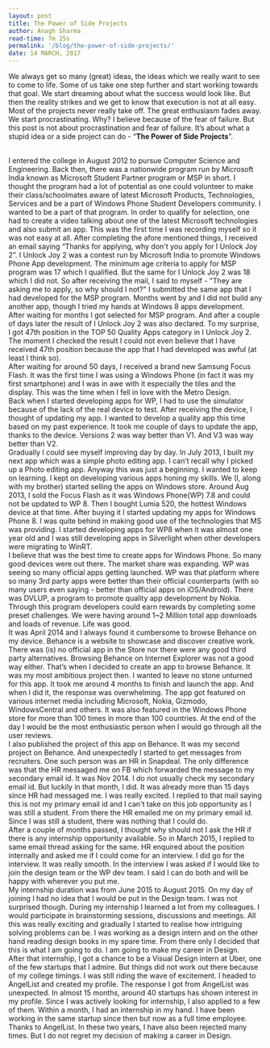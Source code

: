 ```yaml
---
layout: post
title: The Power of Side Projects
author: Anagh Sharma
read-time: 7m 25s
permalink: '/blog/the-power-of-side-projects/'
date: 14 MARCH, 2017
---
```


We always get so many (great) ideas, the ideas which we really want to see to come to life. Some of us take one step further and start working towards that goal. We start dreaming about what the success would look like. But then the reality strikes and we get to know that execution is not at all easy. Most of the projects never really take off. The great enthusiasm fades away. We start procrastinating. Why? I believe because of the fear of failure. But this post is not about procrastination and fear of failure. It’s about what a stupid idea or a side project can do - “**The Power of Side Projects**”.

<br/>
I entered the college in August 2012 to pursue Computer Science and Engineering. Back then, there was a nationwide program run by Microsoft India known as Microsoft Student Partner program or MSP in short. I thought the program had a lot of potential as one could volunteer to make their class/schoolmates aware of latest Microsoft Products, Technologies, Services and be a part of Windows Phone Student Developers community. I wanted to be a part of that program. In order to qualify for selection, one had to create a video talking about one of the latest Microsoft technologies and also submit an app. This was the first time I was recording myself so it was not easy at all. After completing the afore mentioned things, I received an email saying “Thanks for applying, why don't you apply for I Unlock Joy 2”. I Unlock Joy 2 was a contest run by Microsoft India to promote Windows Phone App development. The minimum age criteria to apply for MSP program was 17 which I qualified. But the same for I Unlock Joy 2 was 18 which I did not. So after receiving the mail, I said to myself - "They are asking me to apply, so why should I not?" I submitted the same app that I had developed for the MSP program. Months went by and I did not build any another app, though I tried my hands at Windows 8 apps development. After waiting for months I got selected for MSP program. And after a couple of days later the result of I Unlock Joy 2 was also declared. To my surprise, I got 47th position in the TOP 50 Quality Apps category in I Unlock Joy 2. The moment I checked the result I could not even believe that I have received 47th position because the app that I had developed was awful (at least I think so).

<br/>
After waiting for around 50 days, I received a brand new Samsung Focus Flash. It was the first time I was using a Windows Phone (in fact it was my first smartphone) and I was in awe with it especially the tiles and the display. This was the time when I fell in love with the Metro Design.

<br/>
Back when I started developing apps for WP, I had to use the simulator because of the lack of the real device to test. After receiving the device, I thought of updating my app. I wanted to develop a quality app this time based on my past experience. It took me couple of days to update the app, thanks to the device. Versions 2 was way better than V1. And V3 was way better than V2.

<br/>
Gradually I could see myself improving day by day. In July 2013, I built my next app which was a simple photo editing app. I can’t recall why I picked up a Photo editing app. Anyway this was just a beginning. I wanted to keep on learning. I kept on developing various apps honing my skills. We (I, along with my brother) started selling the apps on Windows store. Around Aug 2013, I sold the Focus Flash as it was Windows Phone(WP) 7.8 and could not be updated to WP 8. Then I bought Lumia 520, the hottest Windows device at that time. After buying it I started updating my apps for Windows Phone 8. I was quite behind in making good use of the technologies that MS was providing. I started developing apps for WP8 when it was almost one year old and I was still developing apps in Silverlight when other developers were migrating to WinRT.

<br/>
I believe that was the best time to create apps for Windows Phone. So many good devices were out there. The market share was expanding. WP was seeing so many official apps getting launched. WP was that platform where so many 3rd party apps were better than their official counterparts (with so many users even saying - better than official apps on iOS/Android). There was DVLUP, a program to promote quality app development by Nokia. Through this program developers could earn rewards by completing some preset challenges. We were having around 1~2 Million total app downloads and loads of revenue. Life was good.

<br/>
It was April 2014 and I always found it cumbersome to browse Behance on my device. Behance is a website to showcase and discover creative work. There was (is) no official app in the Store nor there were any good third party alternatives. Browsing Behance on Internet Explorer was not a good way either. That’s when I decided to create an app to browse Behance. It was my most ambitious project then. I wanted to leave no stone unturned for this app. It took me around 4 months to finish and launch the app. And when I did it, the response was overwhelming. The app got featured on various internet media including Microsoft, Nokia, Gizmodo, WindowsCentral and others. It was also featured in the Windows Phone store for more than 100 times in more than 100 countries. At the end of the day I would be the most enthusiastic person when I would go through all the user reviews.

<br/>
I also published the project of this app on Behance. It was my second project on Behance. And unexpectedly I started to get messages from recruiters. One such person was an HR in Snapdeal. The only difference was that the HR messaged me on FB which forwarded the message to my secondary email id. It was Nov 2014. I do not usually check my secondary email id. But luckily in that month, I did. It was already more than 15 days since HR had messaged me. I was really excited. I replied to that mail saying this is not my primary email id and I can't take on this job opportunity as I was still a student. From there the HR emailed me on my primary email id. Since I was still a student, there was nothing that I could do.

<br/>
After a couple of months passed, I thought why should not I ask the HR if there is any internship opportunity available. So in March 2015, I replied to same email thread asking for the same. HR enquired about the position internally and asked me if I could come for an interview. I did go for the interview. It was really smooth. In the interview I was asked if I would like to join the design team or the WP dev team. I said I can do both and will be happy with wherever you put me.

<br/>
My internship duration was from June 2015 to August 2015. On my day of joining I had no idea that I would be put in the Design team. I was not surprised though. During my internship I learned a lot from my colleagues. I would participate in brainstorming sessions, discussions and meetings. All this was really exciting and gradually I started to realise how intriguing solving problems can be. I was working as a design intern and on the other hand reading design books in my spare time. From there only I decided that this is what I am going to do. I am going to make my career in Design.

<br/>
After that internship, I got a chance to be a Visual Design intern at Uber, one of the few startups that I admire. But things did not work out there because of my college timings. I was still riding the wave of excitement. I headed to AngelList and created my profile. The response I got from AngelList was unexpected. In almost 15 months, around 40 startups has shown interest in my profile. Since I was actively looking for internship, I also applied to a few of them. Within a month, I had an internship in my hand. I have been working in the same startup since then but now as a full time employee. Thanks to AngelList. In these two years, I have also been rejected many times. But I do not regret my decision of making a career in Design. 
